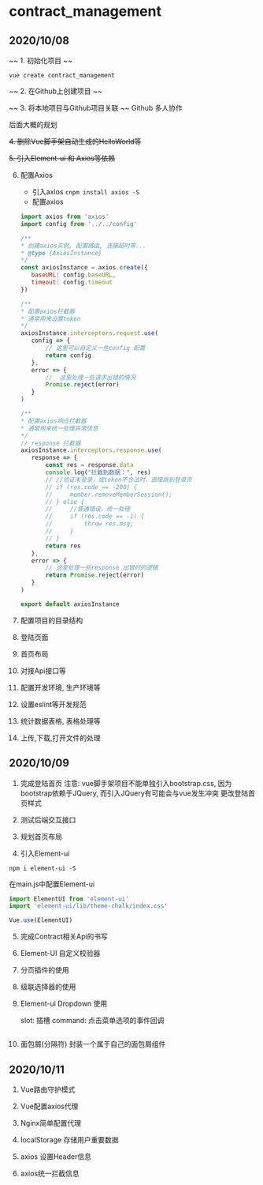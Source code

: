 # contract_management

## 2020/10/08

~~ 1. 初始化项目 ~~

```shell script
vue create contract_management
```


~~ 2. 在Github上创建项目 ~~

~~ 3. 将本地项目与Github项目关联 ~~
    Github 多人协作
    
后面大概的规划

~~4. 删除Vue脚手架自动生成的HelloWorld等~~

~~5. 引入Element-ui 和 Axios等依赖~~

6. 配置Axios
    - 引入axios
    `cnpm install axios -S`
    - 配置axios
    ```js
   import axios from 'axios'
   import config from '../../config'
   
   /**
    * 创建axios实例, 配置路由, 连接超时等...
    * @type {AxiosInstance}
    */
   const axiosInstance = axios.create({
       baseURL: config.baseURL,
       timeout: config.timeout
   })
   
   /**
    * 配置axios拦截器
    * 通常用来设置token
    */
   axiosInstance.interceptors.request.use(
       config => {
           // 这里可以自定义一些config 配置
           return config
       },
       error => {
           //  这里处理一些请求出错的情况
           Promise.reject(error)
       }
   )
   
   /**
    * 配置axios响应拦截器
    * 通常用来统一处理异常信息
    */
   // response 拦截器
   axiosInstance.interceptors.response.use(
       response => {
           const res = response.data
           console.log("拦截到数据：", res)
           // //验证未登录，或token不合法时，直接跳到登录页
           // if (res.code == -200) {
           //     member.removeMemberSession();
           // } else {
           //     //普通错误，统一处理
           //     if (res.code == -1) {
           //         throw res.msg;
           //     }
           // }
           return res
       },
       error => {
           // 这里处理一些response 出错时的逻辑
           return Promise.reject(error)
       }
   )
   
   export default axiosInstance
 
   ```

7. 配置项目的目录结构

8. 登陆页面

9. 首页布局

10. 对接Api接口等

11. 配置开发环境, 生产环境等

12. 设置eslint等开发规范

13. 统计数据表格, 表格处理等

14. 上传,下载,打开文件的处理

## 2020/10/09
1. 完成登陆首页
    注意: vue脚手架项目不能单独引入bootstrap.css, 因为bootstrap依赖于JQuery, 而引入JQuery有可能会与vue发生冲突
    更改登陆首页样式
2. 测试后端交互接口

3. 规划首页布局

4. 引入Element-ui
```shell script
npm i element-ui -S
```
在main.js中配置Element-ui
```js
import ElementUI from 'element-ui'
import 'element-ui/lib/theme-chalk/index.css'

Vue.use(ElementUI)
```
5. 完成Contract相关Api的书写

6. Element-UI 自定义校验器

7. 分页插件的使用

8. 级联选择器的使用

9. Element-ui Dropdown 使用
    
    slot: 插槽
    command: 点击菜单选项的事件回调
    
```js

```
10. 面包屑(分隔符)
    封装一个属于自己的面包屑组件

## 2020/10/11
    
1. Vue路由守护模式

2. Vue配置axios代理

3. Nginx简单配置代理

4. localStorage 存储用户重要数据

5. axios 设置Header信息

6. axios统一拦截信息     
    
